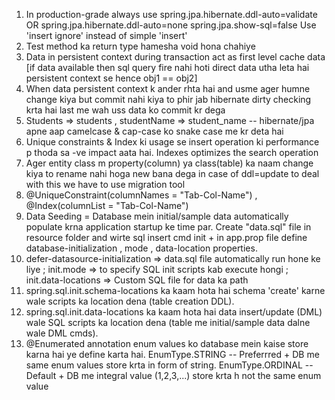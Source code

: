 1. In production-grade always use 
	spring.jpa.hibernate.ddl-auto=validate OR spring.jpa.hibernate.ddl-auto=none
	spring.jpa.show-sql=false
	Use 'insert ignore' instead of simple 'insert'
2. Test method ka return type hamesha void hona chahiye 
3. Data in persistent context during transaction act as first level cache data [if data available then sql query fire nahi hoti direct data utha leta hai persistent context se hence obj1 == obj2]
4. When data persistent context k ander rhta hai and usme ager humne change kiya but commit nahi kiya to phir jab hibernate dirty checking krta hai last me wah uss data ko commit kr dega
5. Students => students , studentName => student_name -- hibernate/jpa apne aap camelcase & cap-case ko snake case me kr deta hai
6. Unique constraints & Index ki usage se insert operation ki performance p thoda sa -ve impact aata hai. Indexes optimizes the search operation
7. Ager entity class m property(column) ya class(table) ka naam change kiya to rename nahi hoga new bana dega in case of ddl=update to deal with this we have to use migration tool
8. @UniqueConstraint(columnNames = "Tab-Col-Name")  ,  @Index(columnList = "Tab-Col-Name")
9. Data Seeding = Database mein initial/sample data automatically populate krna application startup ke time par. Create "data.sql" file in resource folder and wirte sql insert cmd init + in app.prop file define database-initialization , mode , data-location properties.
10. defer-datasource-initialization => data.sql file automatically run hone ke liye ; init.mode => to specify SQL init scripts kab execute hongi ; init.data-locations => Custom SQL file for data ka path
11. spring.sql.init.schema-locations ka kaam hota hai schema 'create' karne wale scripts ka location dena (table creation DDL).
12. spring.sql.init.data-locations ka kaam hota hai data insert/update (DML) wale SQL scripts ka location dena (table me initial/sample data dalne wale DML cmds).
13. @Enumerated annotation enum values ko database mein kaise store karna hai ye define karta hai. EnumType.STRING -- Preferrred + DB me same enum values store krta in form of string. EnumType.ORDINAL -- Default + DB me integral value (1,2,3,...) store krta h not the same enum value